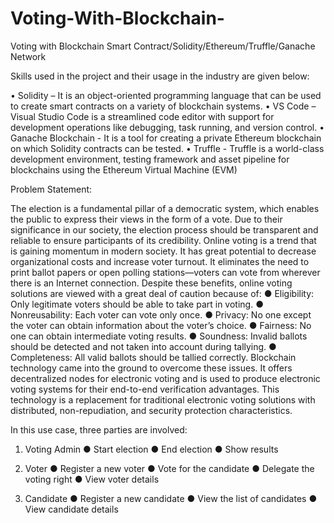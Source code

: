 # Voting-With-Blockchain-
Voting with Blockchain Smart Contract/Solidity/Ethereum/Truffle/Ganache Network

Skills used in the project and their usage in the industry are given below: 

•	Solidity – It is an object-oriented programming language that can be used to create smart contracts on a variety of blockchain systems. 
•	VS Code – Visual Studio Code is a streamlined code editor with support for development operations like debugging, task running, and version control.
•	Ganache Blockchain - It is a tool for creating a private Ethereum blockchain on which Solidity contracts can be tested.
•	Truffle - Truffle is a world-class development environment, testing framework and asset pipeline for blockchains using the Ethereum Virtual Machine (EVM)

Problem Statement:

The election is a fundamental pillar of a democratic system, which enables the public to express their views in the form of a vote. Due to their significance in our society, the election process should be transparent and reliable to ensure participants of its credibility.
Online voting is a trend that is gaining momentum in modern society. It has great potential to decrease organizational costs and increase voter turnout. It eliminates the need to print ballot papers or open polling stations—voters can vote from wherever there is an Internet connection. Despite these benefits, online voting solutions are viewed with a great deal of caution because of:
●	Eligibility: Only legitimate voters should be able to take part in voting. 
●	Nonreusability: Each voter can vote only once. 
●	Privacy: No one except the voter can obtain information about the voter’s choice. 
●	Fairness: No one can obtain intermediate voting results. 
●	Soundness: Invalid ballots should be detected and not taken into account during tallying. 
●	Completeness: All valid ballots should be tallied correctly.
Blockchain technology came into the ground to overcome these issues. It offers decentralized nodes for electronic voting and is used to produce electronic voting systems for their end-to-end verification advantages. This technology is a replacement for traditional electronic voting solutions with distributed, non-repudiation, and security protection characteristics.

In this use case, three parties are involved:

1.	Voting Admin
●	Start election
●	End election
●	Show results

2.	Voter
●	Register a new voter
●	Vote for the candidate
●	Delegate the voting right
●	View voter details

3.	Candidate
●	Register a new candidate
●	View the list of candidates
●	View candidate details
